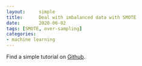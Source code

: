 ```yaml
---
layout:     simple
title:      Deal with imbalanced data with SMOTE
date:       2020-06-02
tags: [SMOTE, over-sampling]
categories: 
- machine learning
---
```


Find a simple tutorial on [Github](https://github.com/berrysleaf/AA_ipynb/blob/master/Deal_with_imbalanced_data_with_SMOTE.ipynb).
